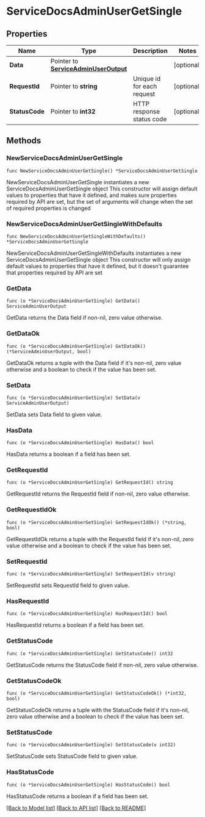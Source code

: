 # ServiceDocsAdminUserGetSingle

## Properties

Name | Type | Description | Notes
------------ | ------------- | ------------- | -------------
**Data** | Pointer to [**ServiceAdminUserOutput**](ServiceAdminUserOutput.md) |  | [optional] 
**RequestId** | Pointer to **string** | Unique id for each request | [optional] 
**StatusCode** | Pointer to **int32** | HTTP response status code | [optional] 

## Methods

### NewServiceDocsAdminUserGetSingle

`func NewServiceDocsAdminUserGetSingle() *ServiceDocsAdminUserGetSingle`

NewServiceDocsAdminUserGetSingle instantiates a new ServiceDocsAdminUserGetSingle object
This constructor will assign default values to properties that have it defined,
and makes sure properties required by API are set, but the set of arguments
will change when the set of required properties is changed

### NewServiceDocsAdminUserGetSingleWithDefaults

`func NewServiceDocsAdminUserGetSingleWithDefaults() *ServiceDocsAdminUserGetSingle`

NewServiceDocsAdminUserGetSingleWithDefaults instantiates a new ServiceDocsAdminUserGetSingle object
This constructor will only assign default values to properties that have it defined,
but it doesn't guarantee that properties required by API are set

### GetData

`func (o *ServiceDocsAdminUserGetSingle) GetData() ServiceAdminUserOutput`

GetData returns the Data field if non-nil, zero value otherwise.

### GetDataOk

`func (o *ServiceDocsAdminUserGetSingle) GetDataOk() (*ServiceAdminUserOutput, bool)`

GetDataOk returns a tuple with the Data field if it's non-nil, zero value otherwise
and a boolean to check if the value has been set.

### SetData

`func (o *ServiceDocsAdminUserGetSingle) SetData(v ServiceAdminUserOutput)`

SetData sets Data field to given value.

### HasData

`func (o *ServiceDocsAdminUserGetSingle) HasData() bool`

HasData returns a boolean if a field has been set.

### GetRequestId

`func (o *ServiceDocsAdminUserGetSingle) GetRequestId() string`

GetRequestId returns the RequestId field if non-nil, zero value otherwise.

### GetRequestIdOk

`func (o *ServiceDocsAdminUserGetSingle) GetRequestIdOk() (*string, bool)`

GetRequestIdOk returns a tuple with the RequestId field if it's non-nil, zero value otherwise
and a boolean to check if the value has been set.

### SetRequestId

`func (o *ServiceDocsAdminUserGetSingle) SetRequestId(v string)`

SetRequestId sets RequestId field to given value.

### HasRequestId

`func (o *ServiceDocsAdminUserGetSingle) HasRequestId() bool`

HasRequestId returns a boolean if a field has been set.

### GetStatusCode

`func (o *ServiceDocsAdminUserGetSingle) GetStatusCode() int32`

GetStatusCode returns the StatusCode field if non-nil, zero value otherwise.

### GetStatusCodeOk

`func (o *ServiceDocsAdminUserGetSingle) GetStatusCodeOk() (*int32, bool)`

GetStatusCodeOk returns a tuple with the StatusCode field if it's non-nil, zero value otherwise
and a boolean to check if the value has been set.

### SetStatusCode

`func (o *ServiceDocsAdminUserGetSingle) SetStatusCode(v int32)`

SetStatusCode sets StatusCode field to given value.

### HasStatusCode

`func (o *ServiceDocsAdminUserGetSingle) HasStatusCode() bool`

HasStatusCode returns a boolean if a field has been set.


[[Back to Model list]](../README.md#documentation-for-models) [[Back to API list]](../README.md#documentation-for-api-endpoints) [[Back to README]](../README.md)



